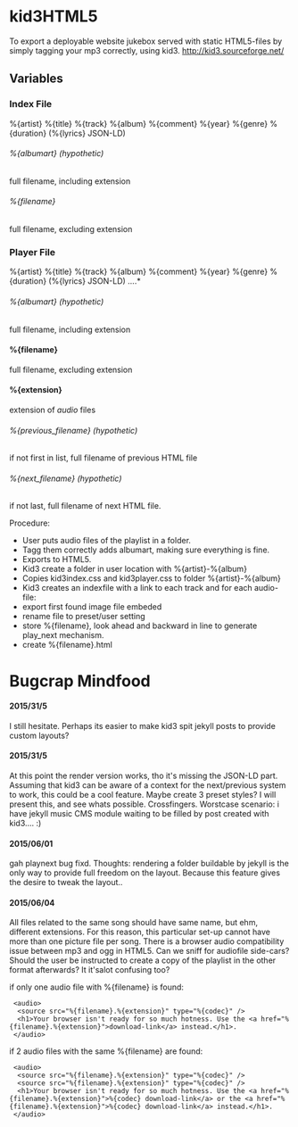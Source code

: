 # kid3HTML5
To export a deployable website jukebox served with static HTML5-files by simply tagging your mp3 correctly, using kid3. http://kid3.sourceforge.net/

## Variables 

### Index File
%{artist} %{title} %{track} %{album} %{comment} %{year} %{genre} %{duration} (%{lyrics} JSON-LD)
###### %{albumart} (hypothetic)
full filename, including extension 
###### %{filename}
full filename, excluding extension

### Player File
%{artist} %{title} %{track} %{album} %{comment} %{year} %{genre} %{duration} (%{lyrics} JSON-LD) ....*
###### %{albumart} (hypothetic)
full filename, including extension 
#### %{filename}
full filename, excluding extension
#### %{extension}
extension of _audio_ files
###### %{previous_filename} (hypothetic)
if not first in list, full filename of previous HTML file
###### %{next_filename} (hypothetic)
if not last, full filename of next HTML file.

Procedure:
- User puts audio files of the playlist in a folder.
- Tagg them correctly adds albumart, making sure everything is fine.
- Exports to HTML5.
- Kid3 create a folder in user location with %{artist}-%{album}
- Copies kid3index.css and kid3player.css to folder %{artist}-%{album}
- Kid3 creates an indexfile with a link to each track and for each audio-file:
 - export first found image file embeded
 - rename file to preset/user setting
 - store %{filename}, look ahead and backward in line to generate play_next mechanism.
 - create %{filename}.html 



# Bugcrap Mindfood
#### 2015/31/5
I still hesitate. Perhaps its easier to make kid3 spit jekyll posts to provide custom layouts?

#### 2015/31/5
At this point the render version works, tho it's missing the JSON-LD part. Assuming that kid3 can be aware of a context for the next/previous system to work, this could be a cool feature. Maybe create 3 preset styles? I will present this, and see whats possible. Crossfingers. Worstcase scenario: i have jekyll music CMS module waiting to be filled by post created with kid3.... :)

#### 2015/06/01 
gah playnext bug fixd. Thoughts: rendering a folder buildable by jekyll is the only way to provide full freedom on the layout. Because this feature gives the desire to tweak the layout..

#### 2015/06/04
All files related to the same song should have same name, but ehm, different extensions. For this reason, this particular set-up cannot have more than one picture file per song. There is a browser audio compatibility issue between mp3 and ogg in HTML5. Can we sniff for audiofile side-cars? Should the user be instructed to create a copy of the playlist in the other format afterwards? It it'salot confusing too? 

if only one audio file with %{filename} is found:
```
 <audio>
  <source src="%{filename}.%{extension}" type="%{codec}" />
  <h1>Your browser isn't ready for so much hotness. Use the <a href="%{filename}.%{extension}">download-link</a> instead.</h1>.
 </audio>
```
if 2 audio files with the same %{filename} are found:
```
 <audio>
  <source src="%{filename}.%{extension}" type="%{codec}" />
  <source src="%{filename}.%{extension}" type="%{codec}" />
  <h1>Your browser isn't ready for so much hotness. Use the <a href="%{filename}.%{extension}">%{codec} download-link</a> or the <a href="%{filename}.%{extension}">%{codec} download-link</a> instead.</h1>.
 </audio>
```
